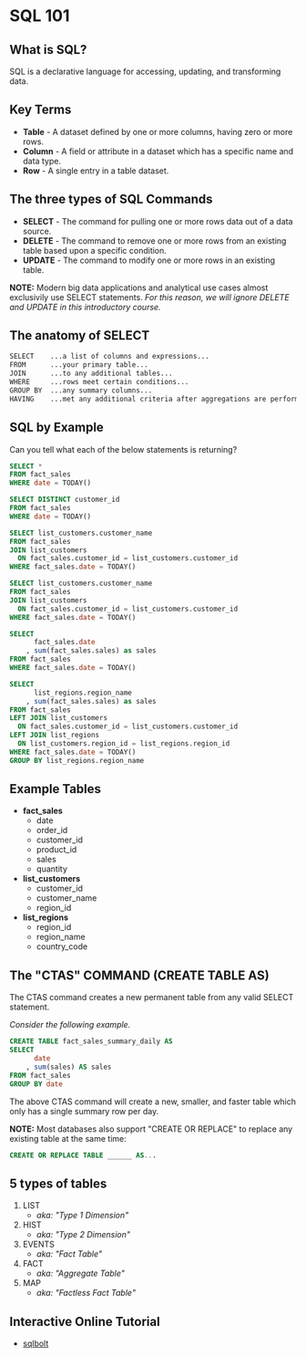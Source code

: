 # SQL 101

## What is SQL?

SQL is a declarative language for accessing, updating, and transforming data.

## Key Terms

- **Table** - A dataset defined by one or more columns, having zero or more rows.
- **Column** - A field or attribute in a dataset which has a specific name and data type.
- **Row** - A single entry in a table dataset.


## The three types of SQL Commands

- **SELECT** - The command for pulling one or more rows data out of a data source.
- **DELETE** - The command to remove one or more rows from an existing table based upon a specific condition.
- **UPDATE** - The command to modify one or more rows in an existing table.

**NOTE:** Modern big data applications and analytical use cases almost exclusivily use SELECT statements. _For this reason, we will ignore DELETE and UPDATE in this introductory course._

## The anatomy of SELECT

```txt
SELECT    ...a list of columns and expressions...
FROM      ...your primary table...
JOIN      ...to any additional tables...
WHERE     ...rows meet certain conditions...
GROUP BY  ...any summary columns...
HAVING    ...met any additional criteria after aggregations are performed...
```

## SQL by Example

Can you tell what each of the below statements is returning?

```sql
SELECT *
FROM fact_sales
WHERE date = TODAY()
```

```sql
SELECT DISTINCT customer_id
FROM fact_sales
WHERE date = TODAY()
```

```sql
SELECT list_customers.customer_name
FROM fact_sales
JOIN list_customers
  ON fact_sales.customer_id = list_customers.customer_id
WHERE fact_sales.date = TODAY()
```

```sql
SELECT list_customers.customer_name
FROM fact_sales
JOIN list_customers
  ON fact_sales.customer_id = list_customers.customer_id
WHERE fact_sales.date = TODAY()
```

```sql
SELECT
      fact_sales.date
    , sum(fact_sales.sales) as sales
FROM fact_sales
WHERE fact_sales.date = TODAY()
```

```sql
SELECT
      list_regions.region_name
    , sum(fact_sales.sales) as sales
FROM fact_sales
LEFT JOIN list_customers
  ON fact_sales.customer_id = list_customers.customer_id
LEFT JOIN list_regions
  ON list_customers.region_id = list_regions.region_id
WHERE fact_sales.date = TODAY()
GROUP BY list_regions.region_name
```

## Example Tables

* **fact_sales**
  * date
  * order_id
  * customer_id
  * product_id
  * sales
  * quantity
* **list_customers**
  * customer_id
  * customer_name
  * region_id
* **list_regions**
  * region_id
  * region_name
  * country_code

## The "CTAS" COMMAND (CREATE TABLE AS)

The CTAS command creates a new permanent table from any valid SELECT statement.

_Consider the following example._

```sql
CREATE TABLE fact_sales_summary_daily AS
SELECT
      date
    , sum(sales) AS sales
FROM fact_sales
GROUP BY date
```

The above CTAS command will create a new, smaller, and faster table which only has a single summary row per day.

**NOTE:** Most databases also support "CREATE OR REPLACE" to replace any existing table at the same time:

```sql
CREATE OR REPLACE TABLE ______ AS...
```

## 5 types of tables

1. LIST
    - _aka: "Type 1 Dimension"_
2. HIST
    - _aka: "Type 2 Dimension"_
3. EVENTS
    - _aka: "Fact Table"_
4. FACT
    - _aka: "Aggregate Table"_
5. MAP
    - _aka: "Factless Fact Table"_


## Interactive Online Tutorial

* [sqlbolt](https://sqlbolt.com/lesson/select_queries_introduction)